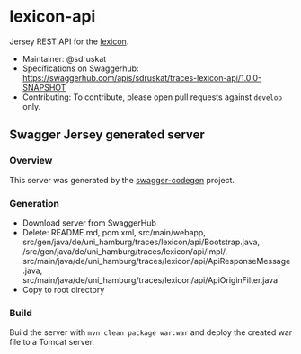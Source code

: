 # lexicon-api

Jersey REST API for the [lexicon](https://github.com/TraCES-Lexicon/lexicon).

- Maintainer: @sdruskat
- Specifications on Swaggerhub: https://swaggerhub.com/apis/sdruskat/traces-lexicon-api/1.0.0-SNAPSHOT
- Contributing: To contribute, please open pull requests against `develop` only.

## Swagger Jersey generated server

### Overview

This server was generated by the [swagger-codegen](https://github.com/swagger-api/swagger-codegen) project.

### Generation

- Download server from SwaggerHub
- Delete: README.md, pom.xml, src/main/webapp, src/gen/java/de/uni_hamburg/traces/lexicon/api/Bootstrap.java, /src/gen/java/de/uni_hamburg/traces/lexicon/api/impl/, src/main/java/de/uni_hamburg/traces/lexicon/api/ApiResponseMessage.java, src/main/java/de/uni_hamburg/traces/lexicon/api/ApiOriginFilter.java
- Copy to root directory

### Build

Build the server with `mvn clean package war:war` and deploy the created war file to a Tomcat server.